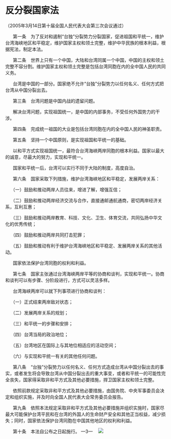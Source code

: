 # 反分裂国家法

（2005年3月14日第十届全国人民代表大会第三次会议通过）

`　　`第一条　为了反对和遏制“台独”分裂势力分裂国家，促进祖国和平统一，维护台湾海峡地区和平稳定，维护国家主权和领土完整，维护中华民族的根本利益，根据宪法，制定本法。

`　　`第二条　世界上只有一个中国，大陆和台湾同属一个中国，中国的主权和领土完整不容分割。维护国家主权和领土完整是包括台湾同胞在内的全中国人民的共同义务。

`　　`台湾是中国的一部分。国家绝不允许“台独”分裂势力以任何名义、任何方式把台湾从中国分裂出去。

`　　`第三条　台湾问题是中国内战的遗留问题。

`　　`解决台湾问题，实现祖国统一，是中国的内部事务，不受任何外国势力的干涉。

`　　`第四条　完成统一祖国的大业是包括台湾同胞在内的全中国人民的神圣职责。

`　　`第五条　坚持一个中国原则，是实现祖国和平统一的基础。

`　　`以和平方式实现祖国统一，最符合台湾海峡两岸同胞的根本利益。国家以最大的诚意，尽最大的努力，实现和平统一。

`　　`国家和平统一后，台湾可以实行不同于大陆的制度，高度自治。

`　　`第六条　国家采取下列措施，维护台湾海峡地区和平稳定，发展两岸关系：

`　　`（一）鼓励和推动两岸人员往来，增进了解，增强互信；

`　　`（二）鼓励和推动两岸经济交流与合作，直接通邮通航通商，密切两岸经济关系，互利互惠；

`　　`（三）鼓励和推动两岸教育、科技、文化、卫生、体育交流，共同弘扬中华文化的优秀传统；

`　　`（四）鼓励和推动两岸共同打击犯罪；

`　　`（五）鼓励和推动有利于维护台湾海峡地区和平稳定、发展两岸关系的其他活动。

`　　`国家依法保护台湾同胞的权利和利益。

`　　`第七条　国家主张通过台湾海峡两岸平等的协商和谈判，实现和平统一。协商和谈判可以有步骤、分阶段进行，方式可以灵活多样。

`　　`台湾海峡两岸可以就下列事项进行协商和谈判：

`　　`（一）正式结束两岸敌对状态；

`　　`（二）发展两岸关系的规划；

`　　`（三）和平统一的步骤和安排；

`　　`（四）台湾当局的政治地位；

`　　`（五）台湾地区在国际上与其地位相适应的活动空间；

`　　`（六）与实现和平统一有关的其他任何问题。

`　　`第八条　“台独”分裂势力以任何名义、任何方式造成台湾从中国分裂出去的事实，或者发生将会导致台湾从中国分裂出去的重大事变，或者和平统一的可能性完全丧失，国家得采取非和平方式及其他必要措施，捍卫国家主权和领土完整。

`　　`依照前款规定采取非和平方式及其他必要措施，由国务院、中央军事委员会决定和组织实施，并及时向全国人民代表大会常务委员会报告。

`　　`第九条　依照本法规定采取非和平方式及其他必要措施并组织实施时，国家尽最大可能保护台湾平民和在台湾的外国人的生命财产安全和其他正当权益，减少损失；同时，国家依法保护台湾同胞在中国其他地区的权利和利益。

`　　`第十条　本法自公布之日起施行。
—3—　
![](Aspose.Words.53e13002-a8a2-47c8-b518-22478cf55c72.001.png)
